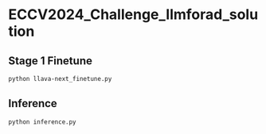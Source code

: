 # ECCV2024_Challenge_llmforad_solution

## Stage 1 Finetune
```bash
python llava-next_finetune.py
```

## Inference
```bash
python inference.py
```
